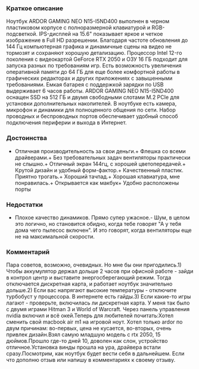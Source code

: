 ### **Краткое описание**
Ноутбук ARDOR GAMING NEO N15-I5ND400 выполнен в черном пластиковом корпусе с полноразмерной клавиатурой и RGB-подсветкой. IPS-дисплей на 15.6" показывает яркое и четкое изображение в Full HD разрешении. Благодаря частоте обновления до 144 Гц компьютерная графика и динамичные сцены на видео не тормозят и сохраняют хорошую детализацию.  Процессор Intel 12-го поколения с видеокартой GeForce RTX 2050 и ОЗУ 16 ГБ подходит для запуска разных по требованиям игр. Есть возможность увеличения оперативной памяти до 64 ГБ для еще более комфортной работы в графических редакторах и других приложениях с завышенными требованиями. Емкая батарея с поддержкой зарядки по USB выдерживает 6 часов работы.  ARDOR GAMING NEO N15-I5ND400 оснащен SSD на 512 ГБ и двумя свободными слотами M.2 PCIe для установки дополнительных накопителей. В ноутбуке есть камера, микрофон и динамики для полноценного общения по сети. Набор проводных и беспроводных портов обеспечивает удобный способ подключения периферии и выхода в Интернет.

### **Достоинства**
+ Отличная производительность за свои деньги.+ Флешка со всеми драйверами.+ Без требовательных задач вентиляторы практически не слышно.+ Отличный экран 144гц, с хорошей цветопередачей.+ Крутой дизайн и удобный форм-фактор.+ Качественный пластик. Приятно трогать.+ Хороший тачпад.+ Хорошая клавиатура, мне понравилась.+ Открывается как макбук+ Удобно расположены порты

### **Недостатки**
- Плохое качество динамиков. Прямо супер ужасное.- Шум, в целом это логично, но становится обидно, когда тебе говорят "А у тебя дома чего пылесос включен". И это говорят, когда вентиляторы еще не на максимальной скорости.

### **Комментарий**
Пара советов, возможно, очевидных. Но мне бы они пригодились.1) Чтобы аккумулятор держал дольше 2 часов при офисной работе - зайди в контрол центр и выставите энергосберегающий режим. Тогда отключается дискретная карта, и работает ноутбук значительно дольше.2) Если вас напрягают высокие температуры - отключите турбобуст у процессора. В интернете есть гайды.3) Если какие-то игры лагают - проверьте, включилась ли дискретная карта. У меня так было с двумя играми Hitman 3 и World of Warcraft. Через панель управления nvidia включил и всё окей.Теперь для любителей почитать:Хотел сменить свой macbook air m1 на игровой ноут. Хотел только ardor по двум причинам: во-первых, цена не кусается, во-вторых, очень привлек дизайн.Взял самую младшую модель с rtx 2050, 15 дюймов.Прошло где-то дней 10, доволен как слон, устройство отличное.Установка винды прошла на ура, драйвера встали сразу.Посмотрим, как ноутбук будет вести себя в дальнейшем. Если что дополню отзыв или напишу в комментариях к своему отзыву.

